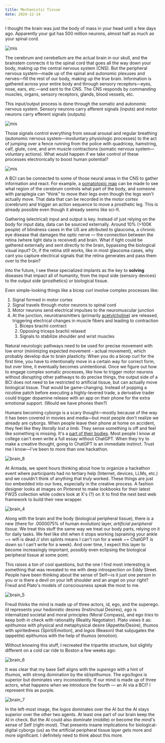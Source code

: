 ```yaml
---
title: Mechanistic Tissue
date: 2024-12-14
---
```

I thought the brain was just the body of mass in your head until a few days ago. Apparently your gut has 500 million neurons, almost half as much as your spinal cord. 

![mis](https://github.com/user-attachments/assets/f358776a-0ac6-404f-a1da-f490c5fd432b)

The cerebrum and cerebellum are the actual brain in our skull, and the brainstem connects it to the spinal cord that goes all the way down your body, making up the central nervous system (CNS). But the peripheral nervous system—made up of the spinal and autonomic plexuses and nerves—fill the rest of our body, making up the true brain. Information is gathered across your entire body and through sensory receptors—eyes, nose, ears, etc.—and sent to the CNS. The CNS responds by commanding muscles, organs, sensory receptors, glands, blood vessels, etc. 

This input/output process is done through the somatic and autonomic nervous system. Sensory neurons carry afferent signals (inputs) and motor neurons carry efferent signals (outputs)

![mis](https://github.com/user-attachments/assets/6063af39-bf97-4a5e-a5aa-0a64d19fda9a)

Those signals control everything from sexual arousal and regular breathing (autonomic nervous system—involuntary physiologic processes) to the act of jumping over a fence running from the police with quadricep, hamstring, calf, glute, core, and arm muscle contractions (somatic nervous system—voluntary actions). What would happen if we take control of these processes electronically to boost human potential?

![mis](https://github.com/user-attachments/assets/b004583b-2fc9-4b4a-85ab-4a488efbe851)

A BCI can be connected to some of those neural areas in the CNS to gather information and react. For example, a [somatotopic map](https://en.wikipedia.org/wiki/Cortical_homunculus) can be made to see what region of the cerebrum controls what part of the body, and someone with paraplegia can "think" to move their legs even though the legs won't actually move. That data that can be recorded in the motor cortex (cerebrum) and trigger an action sequence to move a prosthetic leg. This is already possible even though it already seems like sci-fi.

Gathering (electrical) input and output is key. Instead of just relying on the body for input data, data can be sourced externally. Around 10% (>100K people) of blindness cases in the US are attributed to glaucoma, a chronic eye disease that damages the optic nerve — the connection between the retina (where light data is received) and brain. What if light could be gathered externally and sent directly to the brain, bypassing the biological visual input? Or, if the retina still works, like in most glaucoma cases, why cant you capture electrical signals that the retina generates and pass them over to the brain? 

Into the future, I see these specialized implants as the key to **solving** diseases that impact all of humanity, from the input side (sensory devices) to the output side (prosthetics) or biological tissue. 

Even simple-looking things like a bicep curl involve complex processes like:

1. Signal formed in motor cortex
2. Signal travels through motor neurons to spinal cord
3. Motor neurons send electrical impulses to the neuromuscular junction
4. At the junction, neurotransmitters (primarily [acetylcholine](https://en.wikipedia.org/wiki/Acetylcholine)) are released, triggering electrical changes in muscle fibers and leading to contraction
	1. Biceps brachii contract
	2. Opposing triceps brachii relaxed
	3. Signals to stabilize shoulder and wrist muscles

Natural neurologic pathways need to be used for precise movement with low error (minimizing expected movement - actual movement), which probably develop due to brain plasticity. When you do a bicep curl for the first time, you have to intentionally move in a certain way for correct form, but over time, it eventually becomes unintentional. Once we figure out how to engage complex somatic processes, like how to trigger motor neurons without disrupting other pathways to do precise things, the output side of a BCI does not need to be restricted to artificial tissue, but can actually move biological tissue. That would be game-changing. Instead of popping a nicotine patch before executing a highly-levered trade, a derivative trader could trigger dopamine release with an app on their phone for the extra emotional support. (Would we have phones then?)

Humans becoming cyborgs is a scary thought—mostly because of the way it has been covered in movies and media—but most people don't realize we already are cyborgs. When people leave their phone at home on accident, they feel like they *literally lost a limb*. They sense something is off and feel like something is missing. It's a [part of their bodies](https://en.wikipedia.org/wiki/Phantom_limb). Most people I know at college can't even write a full essay without ChatGPT. When they try to make a creative thought, going to ChatGPT is an immediate instinct. Trust me I know—I've been to more than one hackathon.

![brain_8](https://github.com/user-attachments/assets/3a1edb8f-4b2f-4477-b25c-b739482eb12f)

At Armada, we spent hours thinking about how to organize a hackathon event where participants had no tertiary help (Internet, devices, LLMs, etc.) and we couldn't think of anything that *truly* worked. These things are just too embedded into our lives, especially in the creative process. A fashion designer looks at images on Pinterest to make lookbooks for their latest FW25 collection while coders look at X's (?) on X to find the next best web framework to build their new wrapper.

![brain_4](https://github.com/user-attachments/assets/1cbdcf36-3e58-4524-8b88-6d0fc76f227a)

Along with the brain and the body (biological peripheral tissue), there is a new (there for .0000075% of human evolution) layer, *artificial peripheral tissue*. We treat this stuff the same way we treat our body parts, relying on it for daily tasks. We feel like shit when it stops working (spraining your ankle ~= wifi is dead // shin splints means I can't run for a week ~= ChatGPT is down so I can't write for a week). And over time, I expect this layer to become increasingly important, possibly even eclipsing the biological peripheral tissue at some point.

This raises a ton of cool questions, but the one I find most interesting is something that was revealed to me with deep introspection on Eddy Street. People have been thinking about the sense of Self—is it just one person in you or is there a devil on your left shoulder and an angel on your right? Freud and Plato's models of consciousness speak the most to me. 

![brain_5](https://github.com/user-attachments/assets/a6d17330-013d-41b6-afef-72eb7e538050)

Freud thinks the mind is made up of three actors, id, ego, and the superego. *Id* represents your hedonistic desires (Instinctual Desires), *ego* is internalized societal and moral principles (Moral Compass), and ego *tries* to keep both in check with rationality (Reality Negotiator). Plato views it as: *epithumos* with physical and metaphysical desire (Appetite/Desire), *thumos* with spiritedness (Spirit/Emotion), and *logos* (Reason) that subjugates the (appetite) epithumos with the help of thumos (emotion). 

Without knowing this stuff, I recreated the tripartite structure, but slightly different on a cold car ride to Boston a few weeks ago:

![brain_6](https://github.com/user-attachments/assets/256c0201-5dbe-49f1-bb3f-8f96b800a7c0)

It was clear that my base Self aligns with the *superego* with a hint of *thumos*, with strong domination by the *id/epithumos*. The *ego/logos* is superior but dominates very inconsistently. If our mind is made up of three actors, what happens when we introduce the fourth — an AI via a BCI? I represent this as purple.

![brain_7](https://github.com/user-attachments/assets/e50d32a8-5958-45da-a341-6774a6033d63)

In the left-most image, the *logos* dominates over the AI but the AI stays superior over the other two agents. At least one part of our brain keep the AI in check. But the AI could also dominate (middle) or become the mind's sense of Self (right-most). That presents insane implications for biological-digital cyborgs (us) as the artificial peripheral tissue layer gets more and more significant. I definitely need to think about this more.